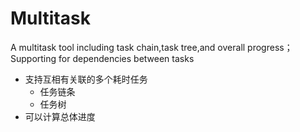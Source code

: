 # Multitask
A multitask tool including task chain,task tree,and overall progress；Supporting for dependencies between tasks

 - 支持互相有关联的多个耗时任务
    - 任务链条
    - 任务树
 - 可以计算总体进度

